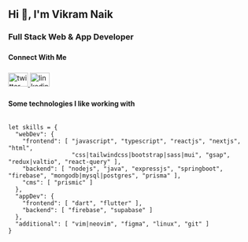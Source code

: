 <h2 align="left">Hi 👋, I'm Vikram Naik</h2>

###

<h3 align="left">Full Stack Web & App Developer</h3>

###

<p align="left"></p>

###

<h4 align="left">Connect With Me</h4>

###

<div align="left">
  <a href="https://twitter.com/Vikram_Naik_" target="_blank">
    <img src="https://raw.githubusercontent.com/maurodesouza/profile-readme-generator/master/src/assets/icons/social/twitter/default.svg" width="40" height="28" alt="twitter logo"  />
  </a>
  <a href="https://linkedin.com/in/vikram-naik-36582a29a/" target="_blank">
    <img src="https://raw.githubusercontent.com/maurodesouza/profile-readme-generator/master/src/assets/icons/social/linkedin/default.svg" width="40" height="28" alt="linkedin logo"  />
  </a>
</div>

###

<p align="left"></p>

<h4 align="left">Some technologies I like working with</h4>

```

let skills = {
  "webDev": {
    "frontend": [ "javascript", "typescript", "reactjs", "nextjs", "html",
                  "css|tailwindcss|bootstrap|sass|mui", "gsap", "redux|valtio", "react-query" ],
    "backend": [ "nodejs", "java", "expressjs", "springboot", "firebase", "mongodb|mysql|postgres", "prisma" ],
    "cms": [ "prismic" ]
  },
  "appDev": {
    "frontend": [ "dart", "flutter" ],
    "backend": [ "firebase", "supabase" ]
  },
  "additional": [ "vim|neovim", "figma", "linux", "git" ]
}

```

###
